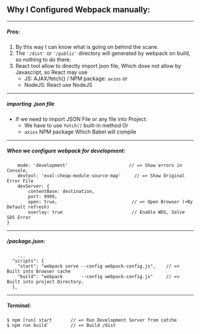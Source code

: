 ## Why I Configured Webpack manually:
---
<h5> Pros: </h5>
<ol>
    <li> By this way I can know what is going on behind the scane. </li>
    <li> The <code>'/dist'</code> or <code>'/public'</code> directory will generated by webpack on build, so nothing to do there.</li>
<li> React tool allow to directly import json file, Which dose not allow by Javascript, so React may use
    <ul>
	    <li> JS: AJAX/fetch() / NPM package: <code>axios</code>  or </li>
	    <li> NodeJS:  React use NodeJS </li>
	<ul>
</ol>

---
<h5> importing .json file </h5>

- If we need to import JSON File or any file into Project:
	- We have to use <code>fetch()</code> built-in method Or
	- <code>axios</code> NPM package 	Which Babel will compile 

---
<h5>  When we configure webpack for development: </h5>

```
	mode: 'development'                       // => Show errors in Console,
	devtool: 'eval-cheap-module-source-map'  	// => Show Original Error File 
	devServer: {
		contentBase: destination,
		port: 9999,
		open: true,                            // => Open Browser (+By Default refresh)
		overlay: true                          // Enable WDS, Solve SDS Error
}
```

---
<h5> /package.json: </h5>
		
		...
	  "scripts": {
	    "start": "webpack serve --config webpack-config.js", 	// => Built into Browser cache
	    "build": "webpack       --config webpack-config.js" 	// => Built into project Directory. 
	  },

---
<h5> Terminal: </h5>

    $ npm [run] start		// => Run Development Server from catche
    $ npm run build` 		// => Build /dist


